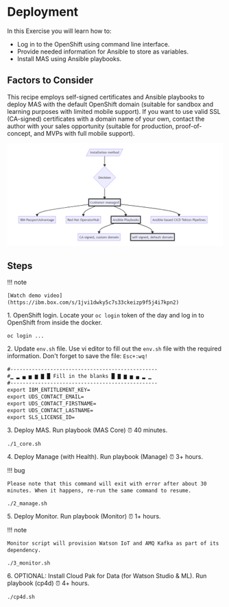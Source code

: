 # Deployment

In this Exercise you will learn how to:

* Log in to the OpenShift using command line interface.
* Provide needed information for Ansible to store as variables.
* Install MAS using Ansible playbooks.

## Factors to Consider

This recipe employs self-signed certificates and Ansible playbooks to deploy MAS with the default OpenShift domain (suitable for sandbox and learning purposes with limited mobile support). If you want to use valid SSL (CA-signed) certificates with a domain name of your own, contact the author with your sales opportunity (suitable for production, proof-of-concept, and MVPs with full mobile support).

![deployment_decision](img/deployment_decision.png)

## Steps

!!! note

    [Watch demo video](https://ibm.box.com/s/1jvi1dwky5c7s33ckeizp9f5j4i7kpn2)

1\. OpenShift login. Locate your `oc login` token of the day and log in to OpenShift from inside the docker.  

```shell
oc login ...
```

2\. Update `env.sh` file. Use vi editor to fill out the `env.sh` file with the required information. Don't forget to save the file: `Esc+:wq!`

```
#------------------------------------------------
#▁ ▂ ▄ ▅ ▆ ▇ █ Fill in the blanks █ ▇ ▆ ▅ ▄ ▂ ▁
#------------------------------------------------
export IBM_ENTITLEMENT_KEY=
export UDS_CONTACT_EMAIL=
export UDS_CONTACT_FIRSTNAME=
export UDS_CONTACT_LASTNAME=
export SLS_LICENSE_ID=
```

3\. Deploy MAS. Run playbook (MAS Core) ⏰ 40 minutes.

```shell
./1_core.sh
```

4\. Deploy Manage (with Health). Run playbook (Manage) ⏰ 3+ hours. 

!!! bug

    Please note that this command will exit with error after about 30 minutes. When it happens, re-run the same command to resume.

```shell
./2_manage.sh
```

5\. Deploy Monitor. Run playbook (Monitor) ⏰ 1+ hours. 

!!! note

    Monitor script will provision Watson IoT and AMQ Kafka as part of its dependency.

```shell
./3_monitor.sh
```

6\. OPTIONAL: Install Cloud Pak for Data (for Watson Studio & ML). Run playbook (cp4d) ⏰ 4+ hours.

```shell
./cp4d.sh
```
